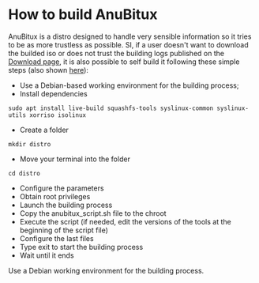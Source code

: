 # How to build AnuBitux

AnuBitux is a distro designed to handle very sensible information so it tries to be as more trustless as possible. SI, if a user doesn't want to download the builded iso or does not trust the building logs published on the [Download page](https://anubitux.org/download-anubitux/), it is also possible to self build it following these simple steps (also shown [here](https://github.com/AnuBitux-project/build)):

* Use a Debian-based working environment for the building process;
* Install dependencies

```
sudo apt install live-build squashfs-tools syslinux-common syslinux-utils xorriso isolinux
```

* Create a folder

```
mkdir distro
```

* Move your terminal into the folder

```
cd distro
```

* Configure the parameters
* Obtain root privileges
* Launch the building process
* Copy the anubitux\_script.sh file to the chroot&#x20;
* Execute the script (if needed, edit the versions of the tools at the beginning of the script file)
* Configure the last files
* Type exit to start the building process
* Wait until it ends

Use a Debian working environment for the building process.

